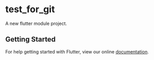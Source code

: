 # test_for_git

A new flutter module project.

## Getting Started

For help getting started with Flutter, view our online
[documentation](https://flutter.dev/).
